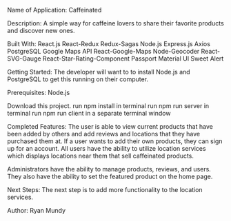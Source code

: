 Name of Application: Caffeinated

Description: A simple way for caffeine lovers to share their favorite products and discover new ones.

Built With: 
React.js
React-Redux
Redux-Sagas
Node.js
Express.js
Axios
PostgreSQL
Google Maps API
React-Google-Maps
Node-Geocoder
React-SVG-Gauge
React-Star-Rating-Component
Passport
Material UI
Sweet Alert

Getting Started:
The developer will want to to install Node.js and PostgreSQL to get this running on their computer.

Prerequisites: Node.js

Download this project. run npm install in terminal run npm run server in terminal run npm run client in a separate terminal window

Completed Features:
The user is able to view current products that have been added by others and add reviews and locations that they have purchased them at. If a user wants to add their own products, they can sign up for an account. All users have the ability to utilize location services which displays locations near them that sell caffeinated products.

Administrators have the ability to manage products, reviews, and users. They also have the ability to set the featured product on the home page.

Next Steps:
The next step is to add more functionality to the location services.

Author: Ryan Mundy
